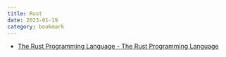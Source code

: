 ```yaml
---
title: Rust
date: 2023-01-19
category: bookmark
---
```


- [The Rust Programming Language - The Rust Programming Language](https://doc.rust-lang.org/book/)
